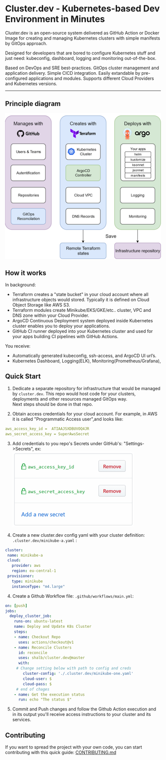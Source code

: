 # Cluster.dev - Kubernetes-based Dev Environment in Minutes

Cluster.dev is an open-source system delivered as GitHub Action or Docker Image 
for creating and managing Kubernetes clusters with simple manifests by GitOps approach.   

Designed for developers that are bored to configure Kubernetes stuff
and just need: kubeconfig, dashboard, logging and monitoring out-of-the-box.  

Based on DevOps and SRE best-practices. GitOps cluster management and application delivery.
Simple CICD integration. Easily extandable by pre-configured applications and modules. 
Supports different Cloud Providers and Kubernetes versions.

----
## Principle diagram

![cluster.dev diagram](images/cluster-dev-diagram.png)


## How it works

In background:

 - Terraform creates a "state bucket" in your cloud   account where all infrastructure objects would stored. Typically it is defined on Cloud Object Storage like AWS S3.
 - Terraform modules create Minikube/EKS/GKE/etc.. cluster, VPC and DNS zone within your Cloud Provider.
 - ArgoCD Continuous Deployment system deployed inside Kubernetes cluster enables you to deploy your applications.
 - GitHub CI runner deployed into your Kubernetes cluster and used for your apps building CI pipelines with GitHub Actions.

You receive:

 - Automatically generated kubeconfig, ssh-access, and ArgoCD UI url’s.
 - Kubernetes Dashboard, Logging(ELK), Monitoring(Prometheus/Grafana),  

## Quick Start

 1. Dedicate a separate repository for infrastructure that would be managed by `cluster.dev`. This repo would host code for your clusters, deployments and other resources managed GitOps way.  
 Next steps should be done in that repo.

 2. Obtain access credentials for your cloud account.
 For example, in AWS it is called "Programmatic Access user",and looks like: 
 ```yaml
 aws_access_key_id =  ATIAAJSXDBUVOQ4JR
 aws_secret_access_key = SuperAwsSecret
 ```
 3. Add credentials to you repo's Secrets under GitHub's: "Settings->Secrets", ex: 
 ![GitHub Secrets](images/gh-secrets.png)

 4. Create a new cluster.dev config yaml with your cluster definition: `.cluster.dev/minikube-a.yaml` :
 ```yaml
 cluster:
  name: minikube-a
  cloud: 
    provider: aws
    region: eu-central-1
  provisioner:
    type: minikube
    instanceType: "m4.large"
 ```   
 
 4. Create a Github Workflow file: `.github/workflows/main.yml`: 
```yaml 
on: [push]
jobs:
  deploy_cluster_job:
    runs-on: ubuntu-latest
    name: Deploy and Update K8s Cluster
    steps:
    - name: Checkout Repo
      uses: actions/checkout@v1
    - name: Reconcile Clusters
      id: reconcile
      uses: shalb/cluster.dev@master
      with:
     # Change setting below with path to config and creds
        cluster-config: './.cluster.dev/minikube-one.yaml' 
        cloud-user: $
        cloud-pass: $
     # end of chages
    - name: Get the execution status
      run: echo "The status $"
```
5. Commit and Push changes and follow the Github Action execution and in its output you'll receive access instructions to your cluster and its services.

## Contributing 

If you want to spread the project with your own code, you can start contributing with this quick guide: [CONTRIBUTING.md](./contributing/)
